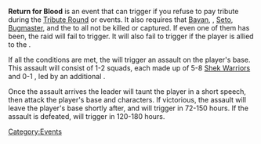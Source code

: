 **Return for Blood** is an event that can trigger if you refuse to pay
tribute during the [Tribute Round](Tribute_Round.md "wikilink") or [](Return_For_Tribute.md) events. It also requires
that [Bayan](Bayan.md "wikilink"), [](Esata_the_Stone_Golem.md), [Seto](Seto.md "wikilink"),
[Bugmaster](Bugmaster.md "wikilink"), and the [](Holy_Lord_Phoenix.md) to all not be killed or captured.
If even one of them has been, the raid will fail to trigger. It will
also fail to trigger if the player is allied to the [](03%20-%20Projects%20&%20Wikis/Kenshi/Kenshi%20Wiki/Kenshi%20Wiki%20Template/Shek_Kingdom.md).

If all the conditions are met, the [](03%20-%20Projects%20&%20Wikis/Kenshi/Kenshi%20Wiki/Kenshi%20Wiki%20Template/Shek_Kingdom.md) will trigger an assault on the
player's base. This assault will consist of 1-2 squads, each made up of
5-8 [Shek Warriors](Shek_Warrior.md "wikilink") and 0-1 [](Shek_Scout.md), led by an additional [](Shek_Warrior.md).

Once the assault arrives the leader will taunt the player in a short
speech, then attack the player's base and characters. If victorious, the
assault will leave the player's base shortly after, and [](Return_For_Tribute.md) will trigger in 72-150 hours. If
the assault is defeated, [](Shek_Challengers_(Shek_Kingdom).md) will trigger in
120-180 hours.

[Category:Events](Category:Events "wikilink")